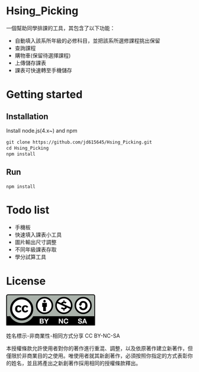 # Hsing_Picking
一個幫助同學排課的工具，其包含了以下功能：
* 自動填入該系所年級的必修科目，並把該系所選修課程挑出保留
* 查詢課程
* 購物車(保留待選擇課程)
* 上傳儲存課表
* 課表可快速轉至手機儲存

# Getting started
  ## Installation
  Install node.js(4.x~) and npm
  ```
  git clone https://github.com/jd615645/Hsing_Picking.git
  cd Hsing_Picking
  npm install
  ```
  ## Run
  ```
  npm install
  ```
# Todo list
* 手機板
* 快速填入課表小工具
* 圖片輸出尺寸調整
* 不同年級課表存取
* 學分試算工具

# License
![CC](./public/img/by-nc-sa.svg)

姓名標示-非商業性-相同方式分享 
CC BY-NC-SA

本授權條款允許使用者對你的著作進行重混、調整，以及依原著作建立新著作，但僅限於非商業目的之使用。唯使用者就其新創著作，必須按照你指定的方式表彰你的姓名，並且將產出之新創著作採用相同的授權條款釋出。